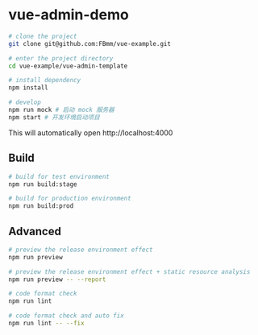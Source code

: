 # vue-admin-demo

```bash
# clone the project
git clone git@github.com:FBmm/vue-example.git

# enter the project directory
cd vue-example/vue-admin-template

# install dependency
npm install

# develop
npm run mock # 启动 mock 服务器
npm start # 开发环境启动项目
```

This will automatically open http://localhost:4000

## Build

```bash
# build for test environment
npm run build:stage

# build for production environment
npm run build:prod
```

## Advanced

```bash
# preview the release environment effect
npm run preview

# preview the release environment effect + static resource analysis
npm run preview -- --report

# code format check
npm run lint

# code format check and auto fix
npm run lint -- --fix
```
